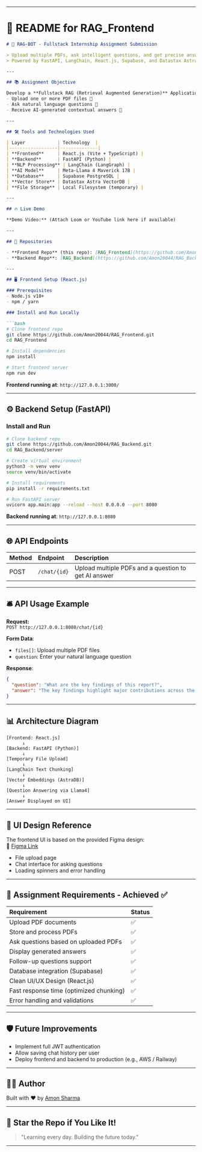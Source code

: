 
---

# 📑 README for RAG_Frontend 

```markdown
# 🧠 RAG-BOT - Fullstack Internship Assignment Submission

> Upload multiple PDFs, ask intelligent questions, and get precise answers using AI.  
> Powered by FastAPI, LangChain, React.js, Supabase, and Datastax Astra DB.

---

## 📚 Assignment Objective

Develop a **Fullstack RAG (Retrieval Augmented Generation)** Application where users can:
- Upload one or more PDF files 📄
- Ask natural language questions 🤔
- Receive AI-generated contextual answers 🧠

---

## 🛠️ Tools and Technologies Used

| Layer            | Technology  |
|------------------|--------------|
| **Frontend**     | React.js (Vite + TypeScript) |
| **Backend**      | FastAPI (Python) |
| **NLP Processing** | LangChain (LangGraph) |
| **AI Model**     | Meta-Llama 4 Maverick 17B |
| **Database**     | Supabase PostgreSQL |
| **Vector Store** | Datastax Astra VectorDB |
| **File Storage** | Local Filesystem (temporary) |

---

## 🔥 Live Demo

**Demo Video:** (Attach Loom or YouTube link here if available)

---

## 📂 Repositories

- **Frontend Repo** (this repo): [RAG_Frontend](https://github.com/Amon20044/RAG_Frontend)
- **Backend Repo**: [RAG_Backend](https://github.com/Amon20044/RAG_Backend)

---

## 🖥️ Frontend Setup (React.js)

### Prerequisites
- Node.js v18+
- npm / yarn

### Install and Run Locally

```bash
# Clone frontend repo
git clone https://github.com/Amon20044/RAG_Frontend.git
cd RAG_Frontend

# Install dependencies
npm install

# Start frontend server
npm run dev
```

**Frontend running at**: `http://127.0.0.1:3000/`

---

## ⚙️ Backend Setup (FastAPI)

### Install and Run

```bash
# Clone backend repo
git clone https://github.com/Amon20044/RAG_Backend.git
cd RAG_Backend/server

# Create virtual environment
python3 -m venv venv
source venv/bin/activate

# Install requirements
pip install -r requirements.txt

# Run FastAPI server
uvicorn app.main:app --reload --host 0.0.0.0 --port 8080
```

**Backend running at**: `http://127.0.0.1:8080`

---

## 🌐 API Endpoints

| Method | Endpoint | Description |
|:---|:---|:---|
| POST | `/chat/{id}` | Upload multiple PDFs and a question to get AI answer |

---

## 🛎️ API Usage Example

**Request:**  
`POST http://127.0.0.1:8080/chat/{id}`

**Form Data**:
- `files[]`: Upload multiple PDF files
- `question`: Enter your natural language question

**Response**:
```json
{
  "question": "What are the key findings of this report?",
  "answer": "The key findings highlight major contributions across the project phases. Thanks for asking!"
}
```

---

## 📊 Architecture Diagram

```plaintext
[Frontend: React.js]
      ↓
[Backend: FastAPI (Python)]
      ↓
[Temporary File Upload]
      ↓
[LangChain Text Chunking]
      ↓
[Vector Embeddings (AstraDB)]
      ↓
[Question Answering via Llama4]
      ↓
[Answer Displayed on UI]
```

---

## 🎨 UI Design Reference

The frontend UI is based on the provided Figma design:  
🔗 [Figma Link](https://www.figma.com/file/QHpASp7wGRRcjh0oxCuspL/FullStack-Engineer-Internship-Assignment?type=design&node-id=0-1&mode=design&t=geu9rfpXEecN8eFZ-0)

- File upload page
- Chat interface for asking questions
- Loading spinners and error handling

---

## 📑 Assignment Requirements - Achieved ✅

| Requirement | Status |
|:---|:---|
| Upload PDF documents | ✅ |
| Store and process PDFs | ✅ |
| Ask questions based on uploaded PDFs | ✅ |
| Display generated answers | ✅ |
| Follow-up questions support | ✅ |
| Database integration (Supabase) | ✅ |
| Clean UI/UX Design (React.js) | ✅ |
| Fast response time (optimized chunking) | ✅ |
| Error handling and validations | ✅ |

---

## 🛡 Future Improvements

- Implement full JWT authentication
- Allow saving chat history per user
- Deploy frontend and backend to production (e.g., AWS / Railway)

---

## 🧑‍💻 Author

Built with ❤️ by [Amon Sharma](https://github.com/Amon20044)

---

## 🚀 Star the Repo if You Like It!

> "Learning every day. Building the future today."

---
